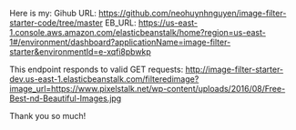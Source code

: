 Here is my:
  Gihub URL: https://github.com/neohuynhnguyen/image-filter-starter-code/tree/master
  EB_URL: https://us-east-1.console.aws.amazon.com/elasticbeanstalk/home?region=us-east-1#/environment/dashboard?applicationName=image-filter-starter&environmentId=e-xqfi8pbwkp

  This endpoint responds to valid GET requests:
  http://image-filter-starter-dev.us-east-1.elasticbeanstalk.com/filteredimage?image_url=https://www.pixelstalk.net/wp-content/uploads/2016/08/Free-Best-nd-Beautiful-Images.jpg

Thank you so much!
